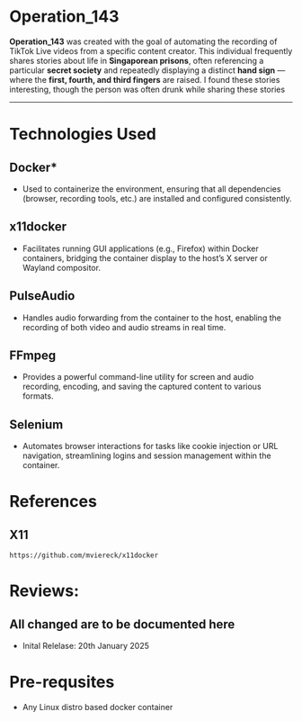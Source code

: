  # Operation_143

**Operation_143** was created with the goal of automating the recording of TikTok Live videos from a specific content creator. 
This individual frequently shares stories about life in **Singaporean prisons**, often referencing a particular **secret society** and repeatedly displaying a distinct **hand sign** — where the **first, fourth, and third fingers** are raised.
I found these stories interesting, though the person was often drunk while sharing these stories

---

# Technologies Used
## Docker*
- Used to containerize the environment, ensuring that all dependencies (browser, recording tools, etc.) are installed and configured consistently.
## x11docker
- Facilitates running GUI applications (e.g., Firefox) within Docker containers, bridging the container display to the host’s X server or Wayland compositor.
## PulseAudio
- Handles audio forwarding from the container to the host, enabling the recording of both video and audio streams in real time.
## FFmpeg
- Provides a powerful command-line utility for screen and audio recording, encoding, and saving the captured content to various formats.
## Selenium
- Automates browser interactions for tasks like cookie injection or URL navigation, streamlining logins and session management within the container.

# References
## X11
```https://github.com/mviereck/x11docker```

# Reviews:
## All changed are to be documented here 
 - Inital Relelase: 20th January 2025

# Pre-requsites
- Any Linux distro based docker container
